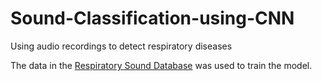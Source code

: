 # Sound-Classification-using-CNN
Using audio recordings to detect respiratory diseases

The data in the [Respiratory Sound Database](https://www.kaggle.com/vbookshelf/respiratory-sound-database) was used to train the model.
